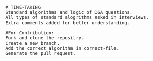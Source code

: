 <pre>
# TIME-TAKING
Standard algorithms and logic of DSA questions.
All types of standard alogrithms asked in interviews.
Extra comments added for better understanding.

#For Contribution:
Fork and clone the repositry.
Create a new branch.
Add the correct algorithm in correct-file.
Generate the pull request.

</pre>
